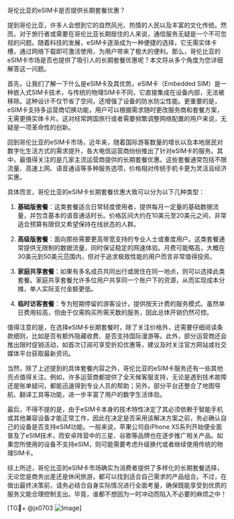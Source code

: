 哥伦比亚的eSIM卡是否提供长期套餐优惠？

提到哥伦比亚，许多人会想到它的自然风光、热情的人民以及丰富的文化传统。然而，对于旅行者或需要在哥伦比亚长期居住的人来说，通信服务无疑是一个不可忽视的问题。随着科技的发展，eSIM卡逐渐成为一种便捷的选择，它无需实体卡槽，通过网络下载即可激活使用，为用户带来了极大的便利。那么，哥伦比亚的eSIM卡市场是否也提供了吸引人的长期套餐优惠呢？本文将从多个角度为您详细解答这一问题。

首先，让我们了解一下什么是eSIM卡及其优势。eSIM卡（Embedded SIM）是一种嵌入式SIM卡技术，与传统的物理SIM卡不同，它直接集成在设备内部，无法被移除。这种设计不仅节省了空间，还增强了设备的防水防尘性能。更重要的是，eSIM卡支持多运营商切换功能，用户可以根据需求随时更改服务商和套餐方案，无需更换实体卡片。这对经常跨国旅行或者需要频繁调整网络配置的用户来说，无疑是一项革命性的创新。

回到哥伦比亚的eSIM卡市场，近年来，随着国际游客数量的增长以及本地居民对数字化生活方式的需求提升，各大电信运营商纷纷推出了针对eSIM卡的服务。其中，最值得关注的是几家主流运营商提供的长期套餐优惠。这些套餐通常包括不限流量、高速上网、语音通话等多种服务选项，价格相对传统手机卡更为灵活且经济实惠。

具体而言，哥伦比亚的eSIM卡长期套餐优惠大致可以分为以下几种类型：

1. **基础版套餐**：这类套餐适合日常轻度使用者，提供每月一定量的基础数据流量，并包含基本的语音通话时长。价格区间大约在10美元至20美元之间，非常适合预算有限但又希望保持在线状态的人群。

2. **高级版套餐**：面向那些需要更高带宽支持的专业人士或重度用户。这类套餐通常提供无限制的数据流量，同时保证稳定的网速体验。月费可能略高，大概在30美元到50美元范围内，但对于追求极致性能的用户而言非常值得投资。

3. **家庭共享套餐**：如果有多名成员共同出行或居住在同一地点，则可以选择此类套餐。家庭共享套餐允许多位用户共享同一个账户下的资源，从而实现成本分摊，单人实际支付金额更低。

4. **临时访客套餐**：专为短期停留的游客设计，提供按天计费的服务模式。虽然单日费用较高，但由于仅需购买所需天数的服务，因此总体开销仍然可控。

值得注意的是，在选择eSIM卡长期套餐时，除了关注价格外，还需要仔细阅读条款细则，比如是否有额外隐藏收费、是否支持国际漫游等。此外，部分运营商还会推出限时促销活动，如首次订阅可享受折扣优惠等，建议及时关注官方网站或社交媒体平台获取最新资讯。

当然，除了上述提到的具体套餐内容之外，哥伦比亚的eSIM卡服务还有一些其他亮点值得关注。例如，许多运营商都提供了全天候客服支持，无论是遇到技术故障还是账单疑问，都能迅速得到专业人员的帮助；另外，部分平台还整合了地图导航、翻译工具等功能，进一步丰富了用户的数字生活体验。

最后，不得不提的是，由于eSIM卡本身的技术特性决定了其必须依赖于智能手机或其他兼容设备才能正常工作，因此在决定是否采用该解决方案之前，务必确认自己的设备是否支持eSIM功能。一般来说，苹果公司自iPhone XS系列开始便全面普及了eSIM技术，而安卓阵营中的三星、谷歌等品牌也在逐步推广相关产品。如果您所使用的设备不支持eSIM，则可能需要考虑升级换代或者继续使用传统的物理SIM卡。

综上所述，哥伦比亚的eSIM卡市场确实为消费者提供了多样化的长期套餐选择，无论您是商务出差还是休闲旅游，都可以找到适合自己需求的产品组合。不过，在做出最终决策前，请务必结合自身实际情况进行全面考量，确保既能享受到优质的服务又能合理控制支出。毕竟，谁都不想因为一时冲动而陷入不必要的麻烦之中！

[TG💪+ @jx0703 ![Image](https://github.com/user-attachments/assets/dbca1d08-cadb-493c-b0ec-ad6f7a83f270)]